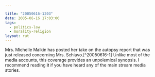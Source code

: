 ```yaml
---

title: "20050616-1203"
date: 2005-06-16 17:03:00
tags:
  - politics-law
  - morality-religion
layout: rut
---
```


<p>Mrs. Michelle Malkin has posted her take on the autopsy report
that was just released concerning Mrs. Schiavo.[^20050616-1] Unlike most of
the media accounts, this coverage provides an unpolemical synopsis.
I recommend reading it if you have heard any of the main stream
media stories.</p>

[^20050616-1]: Mrs. Micelle Malkin.  "THE SCHIAVO AUTOPSY: A SOBER LOOK" [Michelle Malkin](http://michellemalkin.com) Last Viewed 2016-05-02. <http://michellemalkin.com/2005/06/16/the-schiavo-autopsy-a-sober-look/>



